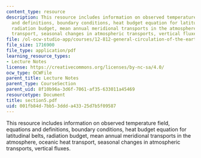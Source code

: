 ```yaml
---
content_type: resource
description: This resource includes information on observed temperature field, equations
  and definitions, boundary conditions, heat budget equation for latitudinal belts,
  radiation budget, mean annual meridional transports in the atmosphere, oceanic heat
  transport, seasonal changes in atmospheric transports, vertical fluxes.
file: /ol-ocw-studio-app/courses/12-812-general-circulation-of-the-earths-atmosphere-fall-2005/001fb84d7bb53ddda43325d7b5f09587_section5.pdf
file_size: 1716900
file_type: application/pdf
learning_resource_types:
- Lecture Notes
license: https://creativecommons.org/licenses/by-nc-sa/4.0/
ocw_type: OCWFile
parent_title: Lecture Notes
parent_type: CourseSection
parent_uid: 8f10b96a-3d6f-7061-af35-633011a45469
resourcetype: Document
title: section5.pdf
uid: 001fb84d-7bb5-3ddd-a433-25d7b5f09587
---
```

This resource includes information on observed temperature field, equations and definitions, boundary conditions, heat budget equation for latitudinal belts, radiation budget, mean annual meridional transports in the atmosphere, oceanic heat transport, seasonal changes in atmospheric transports, vertical fluxes.
